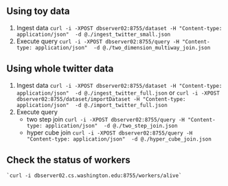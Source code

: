 ## Using toy data

1. Ingest data
    `curl -i -XPOST dbserver02:8755/dataset -H "Content-type: application/json"  -d @./ingest_twitter_small.json`
2. Execute query
    `curl -i -XPOST dbserver02:8755/query -H "Content-type: application/json"  -d @./two_dimension_multiway_join.json`

## Using whole twitter data

1. Ingest data
    `curl -i -XPOST dbserver02:8755/dataset -H "Content-type: application/json"  -d @./ingest_twitter_full.json`
    or
    `curl -i -XPOST dbserver02:8755/dataset/importDataset -H "Content-type: application/json"  -d @./import_twitter_full.json`
2. Execute query
    * two step join 
        `curl -i -XPOST dbserver02:8755/query -H "Content-type: application/json"  -d @./two_step_join.json`
    * hyper cube join
        `curl -i -XPOST dbserver02:8755/query -H "Content-type: application/json"  -d @./hyper_cube_join.json`


## Check the status of workers
    `curl -i dbserver02.cs.washington.edu:8755/workers/alive`
